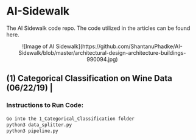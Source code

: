 # AI-Sidewalk
The AI Sidewalk code repo. The code utilized in the articles can be found here.
<p align="center">
![Image of AI Sidewalk](https://github.com/ShantanuPhadke/AI-Sidewalk/blob/master/architectural-design-architecture-buildings-990094.jpg)
</p>

## (1) Categorical Classification on Wine Data (06/22/19) | 
### Instructions to Run Code:
  ```
  Go into the 1_Categorical_Classification folder
  python3 data_splitter.py
  python3 pipeline.py
  ```
